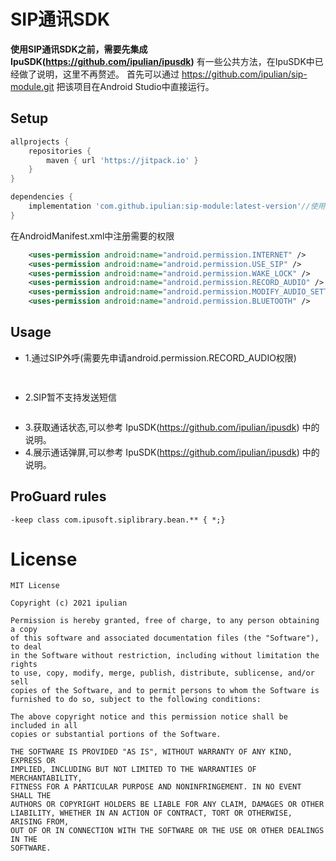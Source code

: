 # SIP通讯SDK
**使用SIP通讯SDK之前，需要先集成 IpuSDK(https://github.com/ipulian/ipusdk)** 
有一些公共方法，在IpuSDK中已经做了说明，这里不再赘述。
首先可以通过 https://github.com/ipulian/sip-module.git 把该项目在Android Studio中直接运行。
## Setup
```gradle
allprojects {
    repositories {
        maven { url 'https://jitpack.io' }
    }
}

dependencies {
    implementation 'com.github.ipulian:sip-module:latest-version'//使用时把 latest-version 替换成最新release版本
}
```
在AndroidManifest.xml中注册需要的权限
```xml
    <uses-permission android:name="android.permission.INTERNET" />
    <uses-permission android:name="android.permission.USE_SIP" />
    <uses-permission android:name="android.permission.WAKE_LOCK" />
    <uses-permission android:name="android.permission.RECORD_AUDIO" />
    <uses-permission android:name="android.permission.MODIFY_AUDIO_SETTINGS" />
    <uses-permission android:name="android.permission.BLUETOOTH" />
```
## Usage
- 1.通过SIP外呼(需要先申请android.permission.RECORD_AUDIO权限)
```java
  
````
- 2.SIP暂不支持发送短信
```java

```
- 3.获取通话状态,可以参考 IpuSDK(https://github.com/ipulian/ipusdk) 中的说明。
- 4.展示通话弹屏,可以参考 IpuSDK(https://github.com/ipulian/ipusdk) 中的说明。
## ProGuard rules
```
-keep class com.ipusoft.siplibrary.bean.** { *;}
```
# License
```
MIT License

Copyright (c) 2021 ipulian

Permission is hereby granted, free of charge, to any person obtaining a copy
of this software and associated documentation files (the "Software"), to deal
in the Software without restriction, including without limitation the rights
to use, copy, modify, merge, publish, distribute, sublicense, and/or sell
copies of the Software, and to permit persons to whom the Software is
furnished to do so, subject to the following conditions:

The above copyright notice and this permission notice shall be included in all
copies or substantial portions of the Software.

THE SOFTWARE IS PROVIDED "AS IS", WITHOUT WARRANTY OF ANY KIND, EXPRESS OR
IMPLIED, INCLUDING BUT NOT LIMITED TO THE WARRANTIES OF MERCHANTABILITY,
FITNESS FOR A PARTICULAR PURPOSE AND NONINFRINGEMENT. IN NO EVENT SHALL THE
AUTHORS OR COPYRIGHT HOLDERS BE LIABLE FOR ANY CLAIM, DAMAGES OR OTHER
LIABILITY, WHETHER IN AN ACTION OF CONTRACT, TORT OR OTHERWISE, ARISING FROM,
OUT OF OR IN CONNECTION WITH THE SOFTWARE OR THE USE OR OTHER DEALINGS IN THE
SOFTWARE.
```

